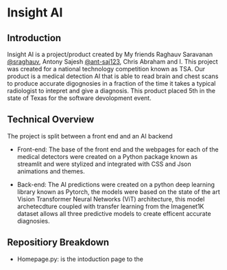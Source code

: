 # Insight AI

Introduction 
------------
Insight AI is a project/product created by My friends Raghauv Saravanan [@sraghauv](https://www.github.com/sraghauv), Antony Sajesh [@ant-saj123](https://www.github.com/ant-saj123), Chris Abraham and I. This project was created for a national technology
competition known as TSA. Our product is a medical detection AI that is able to read brain and chest scans to produce accurate digognosies in a fraction of the time it takes a typical radiologist to intepret and give a diagnosis. This product placed 5th in
the state of Texas for the software devolopment event. 

Technical Overview
------------------
The project is split between a front end and an AI backend

  - Front-end: The base of the front end and the webpages for each of the medical detectors were created on a Python package known as streamlit and were stylized and integrated with CSS and Json animations and themes. 
  
  - Back-end: The AI predictions were created on a python deep learning library known as Pytorch, the models were based on the state of the art Vision Transformer Neural Networks (ViT) architecture, this model archetecdture coupled with transfer learning from the Imagenet1K dataset allows all three predictive models to create efficent accurate diagnosies. 


Repositiory Breakdown
---------------------
- Homepage.py: is the intoduction page to the 




